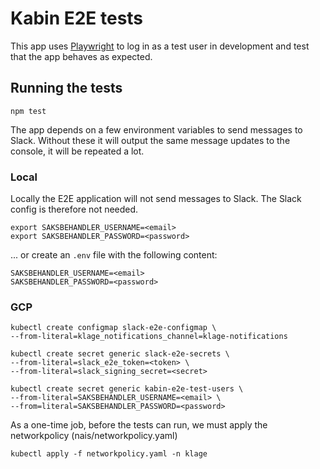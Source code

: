 # Kabin E2E tests
This app uses [Playwright](https://playwright.dev/) to log in as a test user in development and test that the app behaves as expected.

## Running the tests
`npm test`

The app depends on a few environment variables to send messages to Slack.
Without these it will output the same message updates to the console, it will be repeated a lot.

### Local
Locally the E2E application will not send messages to Slack. The Slack config is therefore not needed.

```
export SAKSBEHANDLER_USERNAME=<email>
export SAKSBEHANDLER_PASSWORD=<password>
```
... or create an `.env` file with the following content: 
```
SAKSBEHANDLER_USERNAME=<email>
SAKSBEHANDLER_PASSWORD=<password>
```

### GCP
```
kubectl create configmap slack-e2e-configmap \
--from-literal=klage_notifications_channel=klage-notifications

kubectl create secret generic slack-e2e-secrets \
--from-literal=slack_e2e_token=<token> \
--from-literal=slack_signing_secret=<secret>

kubectl create secret generic kabin-e2e-test-users \
--from-literal=SAKSBEHANDLER_USERNAME=<email> \
--from=literal=SAKSBEHANDLER_PASSWORD=<password>
```

As a one-time job, before the tests can run, we must apply the networkpolicy (nais/networkpolicy.yaml)
```
kubectl apply -f networkpolicy.yaml -n klage
```
